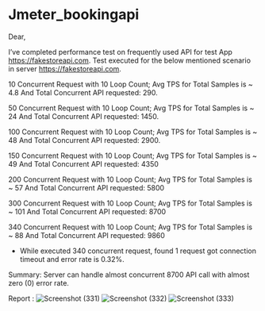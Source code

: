 # Jmeter_bookingapi
Dear,

I’ve completed performance test on frequently used API for test App https://fakestoreapi.com.
Test executed for the below mentioned scenario in server https://fakestoreapi.com.

10 Concurrent Request with 10 Loop Count; Avg TPS for Total Samples is ~ 4.8 And Total Concurrent API requested: 290.

50 Concurrent Request with 10 Loop Count; Avg TPS for Total Samples is ~ 24 And Total Concurrent API requested: 1450.

100 Concurrent Request with 10 Loop Count; Avg TPS for Total Samples is ~ 48 And Total Concurrent API requested: 2900.

150 Concurrent Request with 10 Loop Count; Avg TPS for Total Samples is ~ 49 And Total Concurrent API requested: 4350

200 Concurrent Request with 10 Loop Count; Avg TPS for Total Samples is ~ 57 And Total Concurrent API requested: 5800

300 Concurrent Request with 10 Loop Count; Avg TPS for Total Samples is ~ 101 And Total Concurrent API requested: 8700

340 Concurrent Request with 10 Loop Count; Avg TPS for Total Samples is ~ 88 And Total Concurrent API requested: 9860

- While executed 340 concurrent request, found 1 request got connection timeout and error rate is 0.32%.

Summary: Server can handle almost concurrent 8700  API call with almost zero (0) error rate.

Report :
![Screenshot (331)](https://github.com/Swarna2509/Jmeter_bookingapi/assets/72212832/bf8942db-9b9c-425f-b272-41635c861bd2)
![Screenshot (332)](https://github.com/Swarna2509/Jmeter_bookingapi/assets/72212832/a4050c9e-c713-468d-9701-0aeb5ed4eb8c)
![Screenshot (333)](https://github.com/Swarna2509/Jmeter_bookingapi/assets/72212832/e003f812-0780-46b7-a457-8a1e1f861304)


